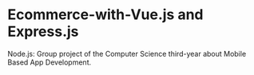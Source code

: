 # Ecommerce-with-Vue.js and Express.js
Node.js: Group project of the Computer Science third-year about Mobile Based App Development.<br>
